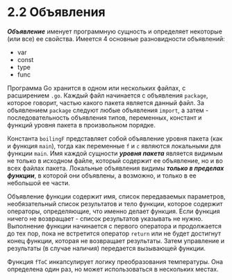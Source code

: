 # 2.2 Объявления

**_Объявление_** именует программную сущность и определяет некоторые (или все) ее свойства.
Имеется 4 основные разновидности объявлений:

* var
* const
* type
* func

Программа Go хранится в одном или нескольких файлах, с расширением `.go`. Каждый файл начинается с объявления `package`,
которое говорит, частью какого пакета является данный файл. За объявлением `package` следуют любые объявления `import`,
а затем - последовательность объявления типов, переменных, констант и функций уровня пакета в произвольном порядке.

Константа `boilingF` представляет собой объявление уровня пакета (как и функция `main`), тогда как переменные `f` и `c`
являются локальными для функции `main`.
Имя каждой сущности **_уровня пакета_** является видимым не только в исходном файле, который содержит ее объявление, но
и во всех файлах пакета.
Локальные объявления видимы **_только в пределах функции_**, в которой они объявлены, а возможно, и только в ее
небольшой ее части.

Объявление функции содержит имя, список передаваемых параметров, необязательный список результатов и тело функции,
которое содержит операторы, определяющие, что именно делает функция.
Если функция ничего не возвращает - список результатов указывать не нужно.
Выполнение функции начинается с первого оператора и продолжается до тех пор, пока не встретится оператор `return` или не
будет достигнут конец функции, которая не возвращает результаты. Затем управление и результаты (в случае наличия)
передается вызывающей функции.

Функция `fToC` инкапсулирует логику преобразования температуры. Она определена один раз, но может использоваться в
нескольких местах.